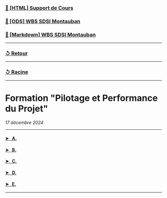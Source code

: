 ### [📝 [HTML] Support de Cours](A1N1_Pilotage-et-Performance-du-Projet.pdf)

### [🧪 [ODS] WBS SDSI Montauban](WBS_SDSI-Montauban.ods)

### [🧪 [Markdown] WBS SDSI Montauban](wbs_sdsi-montauban.md)

---

### [↺ Retour](../README.MD)

---

### [↺ Racine](../../../README.MD)

---

# Formation "Pilotage et Performance du Projet"

<i>17 décembre 2024</i>

---

#### [➤ &nbsp; A.](README.MD#)

#### [➤ &nbsp; B.](README.MD#)

#### [➤ &nbsp; C.](README.MD#)

#### [➤ &nbsp; D.](README.MD#)

#### [➤ &nbsp; E.](README.MD#)

---
